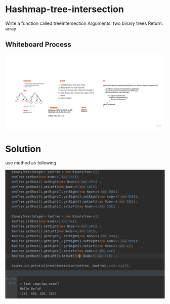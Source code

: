 # Hashmap-tree-intersection

Write a function called treeIntersection
Arguments: two binary trees
Return: array


## Whiteboard Process

![Hashmap-tree-intersection ](./Hashmap-tree-intersection.jpg)

# Solution 
use method as following 


![solution](./solution.png)
